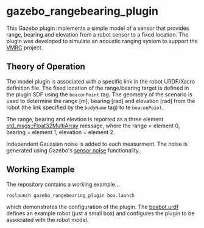 # gazebo_rangebearing_plugin

This Gazebo plugin implements a simple model of a sensor that provides range, bearing and elevation from a robot sensor to a fixed location.  The plugin was developed to simulate an acoustic ranging system to support the [VMRC](https://bitbucket.org/osrf/vmrc) project.

## Theory of Operation

The model plugin is associated with a specific link in the robot URDF/Xacro definition file.  The fixed location of the range/bearing target is defined in the plugin SDF using the `beaconPoint` tag.  The geometry of the scenario is used to determine the range [m], bearing [rad] and elevation [rad] from the robot (the link specified by the `bodyName` tag) to te `beaconPoint`.

The range, bearing and elevtion is reported as a three element [std_msgs::Float32MultiArray](std_msgs::Float32MultiArray) message, where the range = element 0, bearing = element 1, elevation = element 2.

Independent Gaussian noise is added to each measurment.  The noise is generated using Gazebo's [sensor noise](http://gazebosim.org/tutorials?tut=sensor_noise) functionality.

## Working Example

The repository contains a working example...

```
roslaunch gazebo_rangebearing_plugin box.launch
```

which demonstrates the configuration of the plugin.  The [boxbot.urdf](https://github.com/bsb808/gazebo_rangebearing_plugin/blob/master/urdf/boxbot.urdf) defines an example robot (just a small box) and configures the plugin to be associated with the robot model.